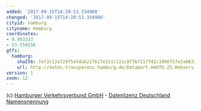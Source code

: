 ```yaml
---
added: '2017-09-15T14:20:53.334980'
changed: '2017-09-15T14:20:53.334980'
cityid: hamburg
cityname: Hamburg
coordinates:
- 9.993333
- 53.550556
gtfs:
  hamburg:
    sha256: fef2c12a729f54fdab217617e211c121c8f5b7117f42c1866f57e2a6832d972a
    url: http://daten.transparenz.hamburg.de/Dataport.HmbTG.ZS.Webservice.GetRessource100/GetRessource100.svc/1fd45eb0-1f44-4f4d-82b4-26a9c3f49255/Upload__HVV_Rohdaten_GTFS_Fpl_20170907.zip
version: 1
zoom: 12
---
```


(c) [Hamburger Verkehrsverbund GmbH](http://suche.transparenz.hamburg.de/dataset/hvv-fahrplandaten-gtfs-september-2017-bis-dezember-2017) - [Datenlizenz Deutschland Namensnennung](http://www.govdata.de/dl-de/by-2-0)
